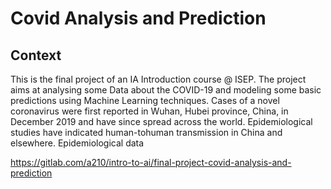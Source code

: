 # Covid Analysis and Prediction
## Context
This is the final project of an IA Introduction course @ ISEP. The project aims at analysing some Data about the COVID-19 and modeling some basic predictions using Machine Learning techniques.
Cases of a novel coronavirus were first reported in Wuhan, Hubei province, China, in December 2019 and have since spread across the world. Epidemiological studies have indicated human-tohuman transmission in China and elsewhere. Epidemiological data

https://gitlab.com/a210/intro-to-ai/final-project-covid-analysis-and-prediction
